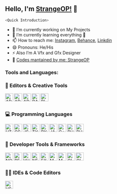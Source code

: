 ## Hello, I'm [StrangeOP!](https://www.instagram.com/ig.strangeop/) 👋


```js
<Quick Introduction>
```

- 🔭 I’m currently working on My Projects
- 🌱 I’m currently learning everything 🤣
- 📫 How to reach me: [Instagram](https://www.instagram.com/ig.strangeop/), [Behance](https://www.behance.net/strangeop), [Linkdin](https://www.linkedin.com/in/strange0p/)
- 😄 Pronouns: He/His
- ⚡ Also I’m A Vfx and Gfx Designer
- 🤔 [Codes mantained by me: StrangeOP](https://github.com/Strange0P)<br />

### Tools and Languages:

### 🎨 **Editors & Creative Tools**

<img align="left" alt="ADOBE AFTER EFFECTS" width="26px" src="https://upload.wikimedia.org/wikipedia/commons/thumb/c/cb/Adobe_After_Effects_CC_icon.svg/1200px-Adobe_After_Effects_CC_icon.svg.png" />
<img align="left" alt="ADOBE PREMIERE PRO" width="26px" src="https://logodownload.org/wp-content/uploads/2019/10/adobe-premiere-pro-logo-3.png" />
<img align="left" alt="ADOBE PHOTOSHOP" width="26px" src="https://encrypted-tbn0.gstatic.com/images?q=tbn:ANd9GcScpmtARdGm46A-qOtA-NwGjgp-1wMmGr0Bzw&usqp=CAU" />
<img align="left" alt="DAVINCI RESOLVE" width="26px" src="https://upload.wikimedia.org/wikipedia/commons/thumb/4/4d/DaVinci_Resolve_Studio.png/960px-DaVinci_Resolve_Studio.png?20221107215930" />
<img align="left" alt="BLENDER" width="26px" src="https://freepngimg.com/download/ubuntu/59906-icons-linux-rendering-computer-graphics-blender-3d.png" />
<br /><br />

### 💻 **Programming Languages**
<img align="left" alt="HTML5" width="26px" src="https://cdn.jsdelivr.net/gh/devicons/devicon/icons/html5/html5-original.svg" />
<img align="left" alt="CSS3" width="26px" src="https://cdn.jsdelivr.net/gh/devicons/devicon/icons/css3/css3-original.svg" />
<img align="left" alt="JS" width="26px" src="https://miro.medium.com/max/720/1*LjR0UrFB2a__5h1DWqzstA.png" />
<img align="left" alt="TYPESCRIPT" width="26px" src="https://cdn.jsdelivr.net/gh/devicons/devicon/icons/typescript/typescript-original.svg" />
<img align="left" alt="PYTHON" width="26px" src="https://cdn.jsdelivr.net/gh/devicons/devicon/icons/python/python-original.svg" />
<img align="left" alt="JAVA" width="26px" src="https://cdn.jsdelivr.net/gh/devicons/devicon/icons/java/java-original.svg" />
<img align="left" alt="C++" width="26px" src="https://cdn.jsdelivr.net/gh/devicons/devicon/icons/cplusplus/cplusplus-original.svg" />
<img align="left" alt="PHP" width="26px" src="https://cdn.jsdelivr.net/gh/devicons/devicon/icons/php/php-original.svg" />
<img align="left" alt="RUBY" width="26px" src="https://cdn.jsdelivr.net/gh/devicons/devicon/icons/ruby/ruby-original.svg" />
<br /><br />

### 🧰 **Developer Tools & Frameworks**
<img align="left" alt="NODE.JS" width="26px" src="https://seeklogo.com/images/N/nodejs-logo-FBE122E377-seeklogo.com.png" />
<img align="left" alt="REACT" width="26px" src="https://cdn.jsdelivr.net/gh/devicons/devicon/icons/react/react-original.svg" />
<img align="left" alt="VUE" width="26px" src="https://cdn.jsdelivr.net/gh/devicons/devicon/icons/vuejs/vuejs-original.svg" />
<img align="left" alt="NEXT.JS" width="26px" src="https://cdn.jsdelivr.net/gh/devicons/devicon/icons/nextjs/nextjs-original.svg" />
<img align="left" alt="EXPRESS" width="26px" src="https://cdn.jsdelivr.net/gh/devicons/devicon/icons/express/express-original.svg" />
<img align="left" alt="MONGODB" width="26px" src="https://i0.wp.com/www.disk91.com/wp-content/uploads/2018/02/mongodb-1.png?fit=413%2C484&ssl=1" />
<img align="left" alt="MYSQL" width="26px" src="https://cdn.jsdelivr.net/gh/devicons/devicon/icons/mysql/mysql-original.svg" />
<img align="left" alt="GIT" width="26px" src="https://cdn.jsdelivr.net/gh/devicons/devicon/icons/git/git-original.svg" />
<img align="left" alt="GITHUB" width="26px" src="https://cdn.jsdelivr.net/gh/devicons/devicon/icons/github/github-original.svg" />
<br /><br />

### 🧑‍💻 **IDEs & Code Editors**
<img align="left" alt="VSCODE" width="26px" src="https://cdn.jsdelivr.net/gh/devicons/devicon/icons/vscode/vscode-original.svg" />
<br /><br />
